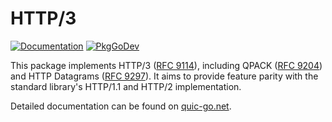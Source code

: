# HTTP/3

[![Documentation](https://img.shields.io/badge/docs-quic--go.net-red?style=flat)](https://quic-go.net/docs/)
[![PkgGoDev](https://pkg.go.dev/badge/github.com/dragonbreath2000/quic-go/http3)](https://pkg.go.dev/github.com/dragonbreath2000/quic-go/http3)

This package implements HTTP/3 ([RFC 9114](https://datatracker.ietf.org/doc/html/rfc9114)), including QPACK ([RFC 9204](https://datatracker.ietf.org/doc/html/rfc9204)) and HTTP Datagrams ([RFC 9297](https://datatracker.ietf.org/doc/html/rfc9297)).
It aims to provide feature parity with the standard library's HTTP/1.1 and HTTP/2 implementation.

Detailed documentation can be found on [quic-go.net](https://quic-go.net/docs/).
